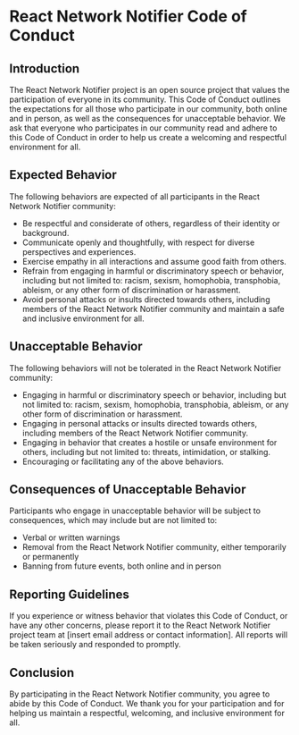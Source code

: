 # React Network Notifier Code of Conduct

## Introduction

The React Network Notifier project is an open source project that values the participation of everyone in its community. This Code of Conduct outlines the expectations for all those who participate in our community, both online and in person, as well as the consequences for unacceptable behavior. We ask that everyone who participates in our community read and adhere to this Code of Conduct in order to help us create a welcoming and respectful environment for all.

## Expected Behavior

The following behaviors are expected of all participants in the React Network Notifier community:

-   Be respectful and considerate of others, regardless of their identity or background.
-   Communicate openly and thoughtfully, with respect for diverse perspectives and experiences.
-   Exercise empathy in all interactions and assume good faith from others.
-   Refrain from engaging in harmful or discriminatory speech or behavior, including but not limited to: racism, sexism, homophobia, transphobia, ableism, or any other form of discrimination or harassment.
-   Avoid personal attacks or insults directed towards others, including members of the React Network Notifier community and maintain a safe and inclusive environment for all.

## Unacceptable Behavior

The following behaviors will not be tolerated in the React Network Notifier community:

-   Engaging in harmful or discriminatory speech or behavior, including but not limited to: racism, sexism, homophobia, transphobia, ableism, or any other form of discrimination or harassment.
-   Engaging in personal attacks or insults directed towards others, including members of the React Network Notifier community.
-   Engaging in behavior that creates a hostile or unsafe environment for others, including but not limited to: threats, intimidation, or stalking.
-   Encouraging or facilitating any of the above behaviors.

## Consequences of Unacceptable Behavior

Participants who engage in unacceptable behavior will be subject to consequences, which may include but are not limited to:

-   Verbal or written warnings
-   Removal from the React Network Notifier community, either temporarily or permanently
-   Banning from future events, both online and in person

## Reporting Guidelines

If you experience or witness behavior that violates this Code of Conduct, or have any other concerns, please report it to the React Network Notifier project team at [insert email address or contact information]. All reports will be taken seriously and responded to promptly.

## Conclusion

By participating in the React Network Notifier community, you agree to abide by this Code of Conduct. We thank you for your participation and for helping us maintain a respectful, welcoming, and inclusive environment for all.